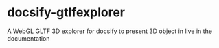 # docsify-gtlfexplorer
A WebGL GLTF 3D explorer for docsify to present 3D object in live in the documentation
